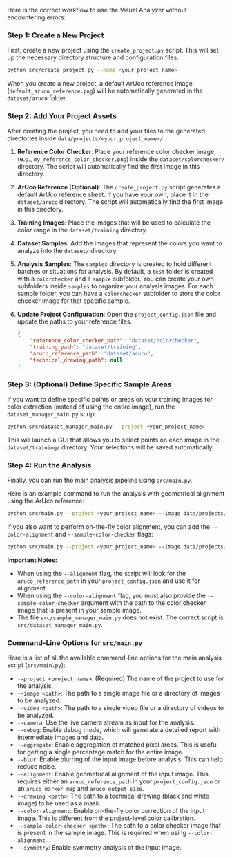 Here is the correct workflow to use the Visual Analyzer without encountering errors:

### Step 1: Create a New Project

First, create a new project using the `create_project.py` script. This will set up the necessary directory structure and configuration files.

```bash
python src/create_project.py --name <your_project_name>
```

When you create a new project, a default ArUco reference image (`default_aruco_reference.png`) will be automatically generated in the `dataset/aruco` folder.

### Step 2: Add Your Project Assets

After creating the project, you need to add your files to the generated directories inside `data/projects/<your_project_name>/`:

1.  **Reference Color Checker**: Place your reference color checker image (e.g., `my_reference_color_checker.png`) inside the `dataset/colorchecker/` directory. The script will automatically find the first image in this directory.

2.  **ArUco Reference (Optional)**: The `create_project.py` script generates a default ArUco reference sheet. If you have your own, place it in the `dataset/aruco` directory. The script will automatically find the first image in this directory.

3.  **Training Images**: Place the images that will be used to calculate the color range in the `dataset/training` directory.

4.  **Dataset Samples**: Add the images that represent the colors you want to analyze into the `dataset/` directory.

5.  **Analysis Samples**: The `samples` directory is created to hold different batches or situations for analysis. By default, a `test` folder is created with a `colorchecker` and a `sample` subfolder. You can create your own subfolders inside `samples` to organize your analysis images. For each sample folder, you can have a `colorchecker` subfolder to store the color checker image for that specific sample.

6.  **Update Project Configuration**: Open the `project_config.json` file and update the paths to your reference files.

    ```json
    {
        "reference_color_checker_path": "dataset/colorchecker",
        "training_path": "dataset/training",
        "aruco_reference_path": "dataset/aruco",
        "technical_drawing_path": null
    }
    ```

### Step 3: (Optional) Define Specific Sample Areas

If you want to define specific points or areas on your training images for color extraction (instead of using the entire image), run the `dataset_manager_main.py` script:

```bash
python src/dataset_manager_main.py --project <your_project_name>
```

This will launch a GUI that allows you to select points on each image in the `dataset/training/` directory. Your selections will be saved automatically.

### Step 4: Run the Analysis

Finally, you can run the main analysis pipeline using `src/main.py`.

Here is an example command to run the analysis with geometrical alignment using the ArUco reference:

```bash
python src/main.py --project <your_project_name> --image data/projects/<your_project_name>/samples/test/<your_sample_image.png> --alignment
```

If you also want to perform on-the-fly color alignment, you can add the `--color-alignment` and `--sample-color-checker` flags:

```bash
python src/main.py --project <your_project_name> --image data/projects/<your_project_name>/samples/test/<your_sample_image.png> --alignment --color-alignment --sample-color-checker data/projects/<your_project_name>/samples/test/colorchecker/<your_sample_color_checker.png>
```

**Important Notes:**

*   When using the `--alignment` flag, the script will look for the `aruco_reference_path` in your `project_config.json` and use it for alignment.
*   When using the `--color-alignment` flag, you must also provide the `--sample-color-checker` argument with the path to the color checker image that is present in your sample image.
*   The file `src/sample_manager_main.py` does not exist. The correct script is `src/dataset_manager_main.py`.

### Command-Line Options for `src/main.py`

Here is a list of all the available command-line options for the main analysis script (`src/main.py`):

*   `--project <project_name>`: (Required) The name of the project to use for the analysis.
*   `--image <path>`: The path to a single image file or a directory of images to be analyzed.
*   `--video <path>`: The path to a single video file or a directory of videos to be analyzed.
*   `--camera`: Use the live camera stream as input for the analysis.
*   `--debug`: Enable debug mode, which will generate a detailed report with intermediate images and data.
*   `--aggregate`: Enable aggregation of matched pixel areas. This is useful for getting a single percentage match for the entire image.
*   `--blur`: Enable blurring of the input image before analysis. This can help reduce noise.
*   `--alignment`: Enable geometrical alignment of the input image. This requires either an `aruco_reference_path` in your `project_config.json` or an `aruco_marker_map` and `aruco_output_size`.
*   `--drawing <path>`: The path to a technical drawing (black and white image) to be used as a mask.
*   `--color-alignment`: Enable on-the-fly color correction of the input image. This is different from the project-level color calibration.
*   `--sample-color-checker <path>`: The path to a color checker image that is present in the sample image. This is required when using `--color-alignment`.
*   `--symmetry`: Enable symmetry analysis of the input image.
